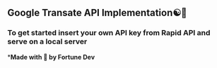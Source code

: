 ## Google Transate API Implementation☯👋

### To get started insert your own API key from Rapid API and serve on a local server

***Made with 💖 by Fortune Dev**